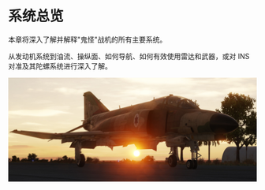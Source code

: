 # 系统总览

本章将深入了解并解释"鬼怪"战机的所有主要系统。

从发动机系统到油流、操纵面、如何导航、如何有效使用雷达和武器，或对 INS 对准及其陀螺系统进行深入了解。

![Pilot Pit Front](../img/ext_f4_sunset.jpg)
